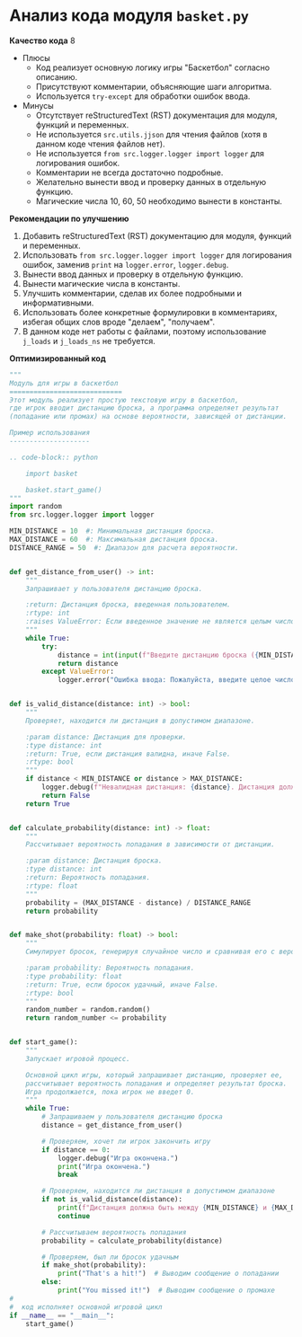 # Анализ кода модуля `basket.py`

**Качество кода**
8
- Плюсы
    - Код реализует основную логику игры "Баскетбол" согласно описанию.
    - Присутствуют комментарии, объясняющие шаги алгоритма.
    - Используется `try-except` для обработки ошибок ввода.
- Минусы
    - Отсутствует reStructuredText (RST) документация для модуля, функций и переменных.
    - Не используется `src.utils.jjson` для чтения файлов (хотя в данном коде чтения файлов нет).
    - Не используется `from src.logger.logger import logger` для логирования ошибок.
    - Комментарии не всегда достаточно подробные.
    - Желательно вынести ввод и проверку данных в отдельную функцию.
    - Магические числа 10, 60, 50 необходимо вынести в константы.

**Рекомендации по улучшению**
1. Добавить reStructuredText (RST) документацию для модуля, функций и переменных.
2. Использовать `from src.logger.logger import logger` для логирования ошибок, заменив `print` на `logger.error`, `logger.debug`.
3. Вынести ввод данных и проверку в отдельную функцию.
4. Вынести магические числа в константы.
5. Улучшить комментарии, сделав их более подробными и информативными.
6. Использовать более конкретные формулировки в комментариях, избегая общих слов вроде "делаем", "получаем".
7. В данном коде нет работы с файлами, поэтому использование `j_loads` и `j_loads_ns` не требуется.

**Оптимизированный код**
```python
"""
Модуль для игры в баскетбол
============================
Этот модуль реализует простую текстовую игру в баскетбол,
где игрок вводит дистанцию броска, а программа определяет результат
(попадание или промах) на основе вероятности, зависящей от дистанции.

Пример использования
--------------------

.. code-block:: python

    import basket

    basket.start_game()
"""
import random
from src.logger.logger import logger

MIN_DISTANCE = 10  #: Минимальная дистанция броска.
MAX_DISTANCE = 60  #: Максимальная дистанция броска.
DISTANCE_RANGE = 50  #: Диапазон для расчета вероятности.


def get_distance_from_user() -> int:
    """
    Запрашивает у пользователя дистанцию броска.

    :return: Дистанция броска, введенная пользователем.
    :rtype: int
    :raises ValueError: Если введенное значение не является целым числом.
    """
    while True:
        try:
            distance = int(input(f"Введите дистанцию броска ({MIN_DISTANCE}-{MAX_DISTANCE} футов, 0 для выхода): "))
            return distance
        except ValueError:
            logger.error("Ошибка ввода: Пожалуйста, введите целое число.")


def is_valid_distance(distance: int) -> bool:
    """
    Проверяет, находится ли дистанция в допустимом диапазоне.

    :param distance: Дистанция для проверки.
    :type distance: int
    :return: True, если дистанция валидна, иначе False.
    :rtype: bool
    """
    if distance < MIN_DISTANCE or distance > MAX_DISTANCE:
        logger.debug(f"Невалидная дистанция: {distance}. Дистанция должна быть между {MIN_DISTANCE} и {MAX_DISTANCE} футами.")
        return False
    return True


def calculate_probability(distance: int) -> float:
    """
    Рассчитывает вероятность попадания в зависимости от дистанции.

    :param distance: Дистанция броска.
    :type distance: int
    :return: Вероятность попадания.
    :rtype: float
    """
    probability = (MAX_DISTANCE - distance) / DISTANCE_RANGE
    return probability


def make_shot(probability: float) -> bool:
    """
    Симулирует бросок, генерируя случайное число и сравнивая его с вероятностью.

    :param probability: Вероятность попадания.
    :type probability: float
    :return: True, если бросок удачный, иначе False.
    :rtype: bool
    """
    random_number = random.random()
    return random_number <= probability


def start_game():
    """
    Запускает игровой процесс.

    Основной цикл игры, который запрашивает дистанцию, проверяет ее,
    рассчитывает вероятность попадания и определяет результат броска.
    Игра продолжается, пока игрок не введет 0.
    """
    while True:
        # Запрашиваем у пользователя дистанцию броска
        distance = get_distance_from_user()

        # Проверяем, хочет ли игрок закончить игру
        if distance == 0:
            logger.debug("Игра окончена.")
            print("Игра окончена.")
            break

        # Проверяем, находится ли дистанция в допустимом диапазоне
        if not is_valid_distance(distance):
            print(f"Дистанция должна быть между {MIN_DISTANCE} и {MAX_DISTANCE} футами.")
            continue

        # Рассчитываем вероятность попадания
        probability = calculate_probability(distance)

        # Проверяем, был ли бросок удачным
        if make_shot(probability):
            print("That's a hit!")  # Выводим сообщение о попадании
        else:
            print("You missed it!")  # Выводим сообщение о промахе
#
#  код исполняет основной игровой цикл
if __name__ == "__main__":
    start_game()
```